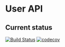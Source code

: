 # User API
## Current status
[![Build Status](https://ci.cchampou.me/api/badges/confidences-d-abeilles/user-api/status.svg)](https://ci.cchampou.me/confidences-d-abeilles/user-api)
[![codecov](https://codecov.io/gh/confidences-d-abeilles/user-api/branch/master/graph/badge.svg)](https://codecov.io/gh/confidences-d-abeilles/user-api)

